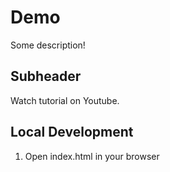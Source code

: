 # Demo

Some description!

## Subheader

Watch tutorial on Youtube.

## Local Development 

1. Open index.html in your browser